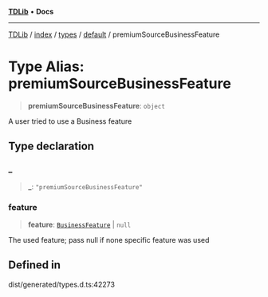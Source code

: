 [**TDLib**](../../../../../../README.md) • **Docs**

***

[TDLib](../../../../../../modules.md) / [index](../../../../../README.md) / [types](../../../README.md) / [default](../README.md) / premiumSourceBusinessFeature

# Type Alias: premiumSourceBusinessFeature

> **premiumSourceBusinessFeature**: `object`

A user tried to use a Business feature

## Type declaration

### \_

> **\_**: `"premiumSourceBusinessFeature"`

### feature

> **feature**: [`BusinessFeature`](BusinessFeature.md) \| `null`

The used feature; pass null if none specific feature was used

## Defined in

dist/generated/types.d.ts:42273
